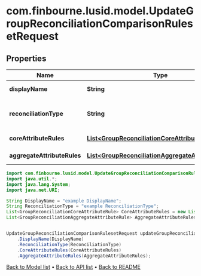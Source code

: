 # com.finbourne.lusid.model.UpdateGroupReconciliationComparisonRulesetRequest

## Properties

Name | Type | Description | Notes
------------ | ------------- | ------------- | -------------
**displayName** | **String** | The name of the ruleset | [default to String]
**reconciliationType** | **String** | The type of reconciliation to perform. \&quot;Holding\&quot; | \&quot;Transaction\&quot; | \&quot;Valuation\&quot; | [default to String]
**coreAttributeRules** | [**List&lt;GroupReconciliationCoreAttributeRule&gt;**](GroupReconciliationCoreAttributeRule.md) | The core comparison rules | [default to List<GroupReconciliationCoreAttributeRule>]
**aggregateAttributeRules** | [**List&lt;GroupReconciliationAggregateAttributeRule&gt;**](GroupReconciliationAggregateAttributeRule.md) | The aggregate comparison rules | [default to List<GroupReconciliationAggregateAttributeRule>]

```java
import com.finbourne.lusid.model.UpdateGroupReconciliationComparisonRulesetRequest;
import java.util.*;
import java.lang.System;
import java.net.URI;

String DisplayName = "example DisplayName";
String ReconciliationType = "example ReconciliationType";
List<GroupReconciliationCoreAttributeRule> CoreAttributeRules = new List<GroupReconciliationCoreAttributeRule>();
List<GroupReconciliationAggregateAttributeRule> AggregateAttributeRules = new List<GroupReconciliationAggregateAttributeRule>();


UpdateGroupReconciliationComparisonRulesetRequest updateGroupReconciliationComparisonRulesetRequestInstance = new UpdateGroupReconciliationComparisonRulesetRequest()
    .DisplayName(DisplayName)
    .ReconciliationType(ReconciliationType)
    .CoreAttributeRules(CoreAttributeRules)
    .AggregateAttributeRules(AggregateAttributeRules);
```


[Back to Model list](../README.md#documentation-for-models) &#8226; [Back to API list](../README.md#documentation-for-api-endpoints) &#8226; [Back to README](../README.md)
